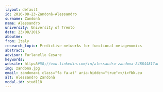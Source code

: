 ```yaml
---
layout: default 
id: 2016-08-23-Zandonà-Alessandro
surname: Zandonà
name: Alessandro
university: University of Trento
date: 23/08/2016
aboutme: 
from: Italy
research_topic: Predictive networks for functional metagenomics
abstract: 
advisor: Furlanello Cesare
keywords: 
website: https&#58;//www.linkedin.com/in/alessandro-zandona-24884481?authType=NAME_SEARCH&authToken=Gkiz
img: zandona.jpg
email: zandona<i class="fa fa-at" aria-hidden="true"></i>fbk.eu
alt: Alessandro Zandonà
modal-id: stud118
---
```

